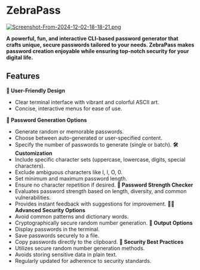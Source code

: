 
# ZebraPass

[![Screenshot-From-2024-12-02-18-18-21.png](https://i.postimg.cc/CMsp9sbL/Screenshot-From-2024-12-02-18-18-21.png)](https://postimg.cc/BtbzKDhd)

**A powerful, fun, and interactive CLI-based password generator that crafts unique, secure passwords tailored to your needs. ZebraPass makes password creation enjoyable while ensuring top-notch security for your digital life.**

## Features
**🎨 User-Friendly Design**
- Clear terminal interface with vibrant and colorful ASCII art.
- Concise, interactive menus for ease of use.

**🔑 Password Generation Options**
- Generate random or memorable passwords.
- Choose between auto-generated or user-specified content.
- Specify the number of passwords to generate (single or batch).
**🛠️ Customization**
- Include specific character sets (uppercase, lowercase, digits, special characters).
- Exclude ambiguous characters like I, l, O, 0.
- Set minimum and maximum password length.
- Ensure no character repetition if desired.
**🧠 Password Strength Checker**
- Evaluates password strength based on length, diversity, and common vulnerabilities.
- Provides instant feedback with suggestions for improvement.
**🕵️‍♂️ Advanced Security Options**
- Avoid common patterns and dictionary words.
- Cryptographically secure random number generation.
**💾 Output Options**
- Display passwords in the terminal.
- Save passwords securely to a file.
- Copy passwords directly to the clipboard.
**🔐 Security Best Practices**
- Utilizes secure random number generation methods.
- Avoids storing sensitive data in plain text.
- Regularly updated for adherence to security standards.


